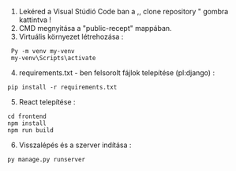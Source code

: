 1. Lekéred a Visual Stúdió Code ban a ,, clone repository " gombra kattintva ! 
2. CMD megnyitása a "public-recept" mappában.
3. Virtuális környezet létrehozása : 
``` batch
 Py -m venv my-venv
 my-venv\Scripts\activate
```
4.  requirements.txt - ben felsorolt fájlok telepítése (pl:django) : 
``` batch
pip install -r requirements.txt
```
5. React telepítése : 
``` batch
cd frontend
npm install
npm run build
```
6. Visszalépés és a szerver indítása : 
``` batch
py manage.py runserver
```